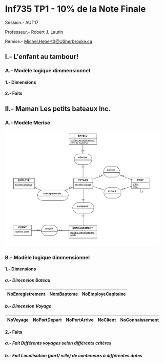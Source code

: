 # Inf735 TP1 - 10% de la Note Finale

Session.- AUT17

Professeur.- Robert J. Laurin

Remise.- Michel.Hebert3@USherbrooke.ca

## I.- L'enfant au tambour!

### A.- Modèle logique dimmensionnel

#### 1.- Dimensions

#### 2.- Faits

## II.- Maman Les petits bateaux Inc.

### A.- Modèle Merise

![IMG_Inf735-Tp01_Ex2_merise.png](Inf735-Tp01_Ex2_merise.png "Inf735-Tp01_Ex2_merise.png")

### B.- Modèle logique dimmensionnel

#### 1.- Dimensions

##### a.- Dimension Bateau

NoEnregistrement | NomBapteme | NoEmployeCapitaine
---------|----------|----------

##### b.- Dimension Voyage

NoVoyage | NoPortDepart | NoPortArrive | NoClient | NoConnaissement
---------|----------|----------|----------|----------

#### 2.- Faits

##### a.- Fait Différents voyages selon différents critères

##### b.- Fait Localisation (port/ ville) de conteneurs à différentes dates

